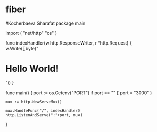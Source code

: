 # fiber
#Kocherbaeva Sharafat
package main

import (
    "net/http"
    "os"
)

func indexHandler(w http.ResponseWriter, r *http.Request) {
    w.Write([]byte("<h1>Hello World!</h1>"))
}

func main() {
    port := os.Getenv("PORT")
    if port == "" {
        port = "3000"
    }

    mux := http.NewServeMux()

    mux.HandleFunc("/", indexHandler)
    http.ListenAndServe(":"+port, mux)
}
